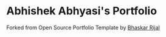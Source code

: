 # Abhishek Abhyasi's Portfolio

Forked from Open Source Portfolio Template by [Bhaskar Rijal](https://github.com/bhaskarrijal/bhaskarrijal-min)